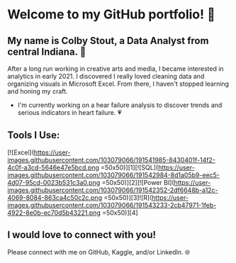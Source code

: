 # Welcome to my GitHub portfolio! :wave:

## My name is Colby Stout, a Data Analyst from central Indiana. :corn:

After a long run working in creative arts and media, I became interested in analytics in early 2021. I discovered I really loved cleaning data and organizing visuals in Microsoft Excel. From there, I haven't stopped learning and honing my craft.

- I'm currently working on a hear failure analysis to discover trends and serious indicators in heart failure. :heartpulse:

## Tools I Use:

[![Excel](https://user-images.githubusercontent.com/103079066/191541985-8430401f-14f2-4c0f-a3cd-5646e47e5bcd.png =50x50)][1][![SQL](https://user-images.githubusercontent.com/103079066/191542984-8d1a05b9-eec5-4d07-95cd-0023b531c3a0.png =50x50)][2][![Power BI](https://user-images.githubusercontent.com/103079066/191542352-2df6648b-a12c-4069-8084-863ca4c50c2c.png =50x50)][3]![R](https://user-images.githubusercontent.com/103079066/191543233-2cb47971-1feb-4922-8e0b-ec70d5b43221.png =50x50)][4]

## I would love to connect with you!

Please connect with me on GitHub, Kaggle, and/or LinkedIn. :globe_with_meridians:
